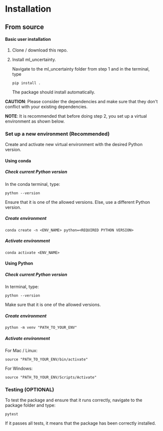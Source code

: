 Installation
============


<!-- Stable release
--------------

To install ML Uncertainty Quantification, run this command in your terminal:

.. code-block:: console

    $ pip install ml_uncertainty

This is the preferred method to install ML Uncertainty Quantification, as it will always install the most recent stable release.

If you don't have `pip`_ installed, this `Python installation guide`_ can guide
you through the process.

.. _pip: https://pip.pypa.io
.. _Python installation guide: http://docs.python-guide.org/en/latest/starting/installation/ -->


From source
------------

#### Basic user installation
1. Clone / download this repo.
2. Install ml_uncertainty.
    
    Navigate to the ml_uncertainty folder from step 1 and in the terminal, type 
    ```
    pip install .
    ```
    The package should install automatically.

**CAUTION**: Please consider the dependencies and make sure that they don't conflict with your existing dependencies. 

**NOTE**: It is recommended that before doing step 2, you set up a virtual environment as shown below.

### Set up a new environment (Recommended)
Create and activate new virtual environment with the desired Python version. 


#### Using conda
##### Check current Python version
In the conda terminal, type:
```
python --version
```    

Ensure that it is one of the allowed versions. Else, use a different Python version.

##### Create environment
```
conda create -n <ENV_NAME> python=<REQUIRED PYTHON VERSION> 
```

##### Activate environment
```
conda activate <ENV_NAME>
```

#### Using Python
##### Check current Python version
In terminal, type:
```
python --version
```
Make sure that it is one of the allowed versions.

##### Create environment
```
python -m venv "PATH_TO_YOUR_ENV"
```

##### Activate environment
For Mac / Linux:
```
source "PATH_TO_YOUR_ENV/bin/activate"
```

For Windows:
```    
source "PATH_TO_YOUR_ENV/Scripts/Activate"
```

### Testing (OPTIONAL)
To test the package and ensure that it runs correctly, navigate to the package folder and type:
```
pytest
```

If it passes all tests, it means that the package has been correctly installed. 
